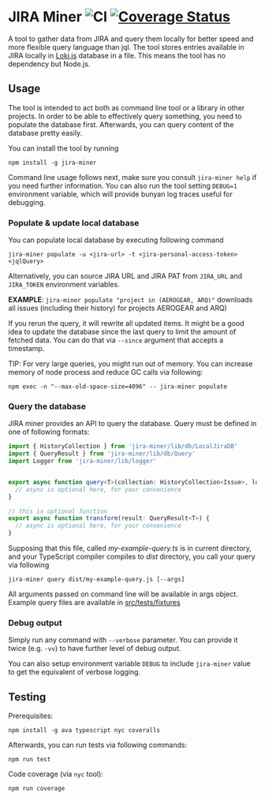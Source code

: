 # JIRA Miner ![CI](https://github.com/kpiwko/jira-miner/workflows/CI/badge.svg) [![Coverage Status](https://coveralls.io/repos/github/kpiwko/jira-miner/badge.svg?branch=main)](https://coveralls.io/github/kpiwko/jira-miner?branch=main)

A tool to gather data from JIRA and query them locally for better speed and more flexible query language than jql. The tool stores entries available in JIRA locally in [Loki.js](http://lokijs.org) database in a file. This means the tool has no dependency but Node.js.

## Usage

The tool is intended to act both as command line tool or a library in other projects. In order to be able to effectively query something,
you need to populate the database first. Afterwards, you can query content of the database pretty easily.

You can install the tool by running
```
npm install -g jira-miner
```

Command line usage follows next, make sure you consult `jira-miner help` if you need further information. You can also run the tool setting `DEBUG=1`
environment variable, which will provide bunyan log traces useful for debugging.

### Populate & update local database

You can populate local database by executing following command

```
jira-miner populate -u <jira-url> -t <jira-personal-access-token> <jqlQuery>
```

Alternatively, you can source JIRA URL and JIRA PAT from `JIRA_URL` and `JIRA_TOKEN` environment variables.

**EXAMPLE**: `jira-miner populate "project in (AEROGEAR, ARQ)"` downloads all issues (including their history) for projects AEROGEAR and ARQ)

If you rerun the query, it will rewrite all updated items. It might be a good idea to update the database since the last query to limit
the amount of fetched data. You can do that via `--since` argument that accepts a timestamp.

TIP: For very large queries, you might run out of memory. You can increase memory of node process and reduce GC calls via following:
```
npm exec -n "--max-old-space-size=4096" -- jira-miner populate
```

### Query the database

JIRA miner provides an API to query the database. Query must be defined in one of following formats:

```TypeScript
import { HistoryCollection } from 'jira-miner/lib/db/LocalJiraDB'
import { QueryResult } from 'jira-miner/lib/db/Query'
import Logger from 'jira-miner/lib/logger'


export async function query<T>(collection: HistoryCollection<Issue>, logger: Logger, args?: Record<string, unknown>): Promise<QueryResult<T>> {
  // async is optional here, for your convenience
}

// this is optional function
export async function transform(result: QueryResult<T>) {
  // async is optional here, for your convenience
}

```

Supposing that this file, called _my-example-query.ts_ is in current directory, and your TypeScript compiler compiles to _dist_ directory, you call your query via following

```
jira-miner query dist/my-example-query.js [--args]
```

All arguments passed on command line will be available in args object. Example query files are available in [src/tests/fixtures](src/tests/fixtures)

### Debug output

Simply run any command with `--verbose` parameter. You can provide it twice (e.g. `-vv`) to have further level of debug output.

You can also setup environment variable `DEBUG` to include `jira-miner` value to get the equivalent of verbose logging.

## Testing

Prerequisites:

```
npm install -g ava typescript nyc coveralls
```

Afterwards, you can run tests via following commands:

```
npm run test
```


Code coverage (via `nyc` tool):
```
npm run coverage
```
